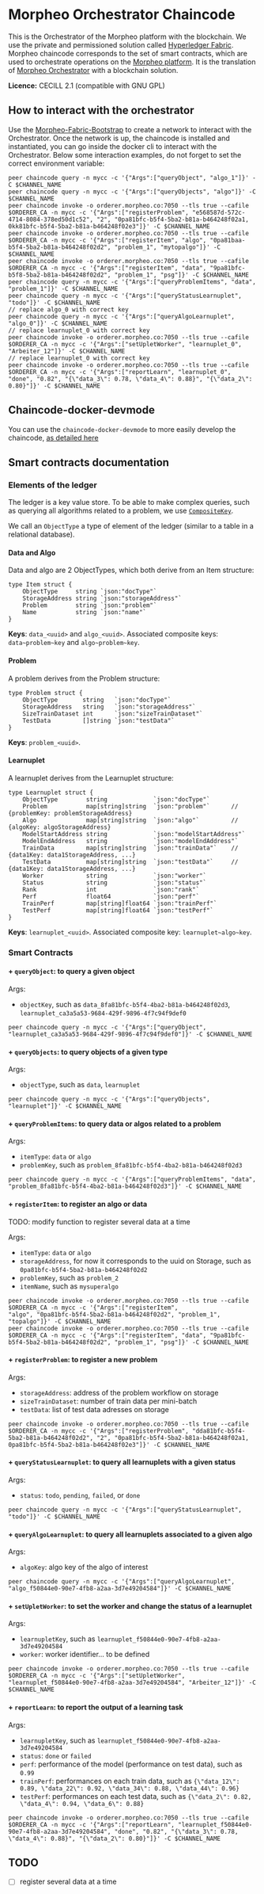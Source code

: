 # Morpheo Orchestrator Chaincode

This is the Orchestrator of the Morpheo platform with the blockchain. We use the private and permissioned solution called [Hyperledger Fabric](https://hyperledger-fabric.readthedocs.io/en/release/).
Morpheo chaincode corresponds to the set of smart contracts, which are used to orchestrate operations on the [Morpheo platform](http://morpheo.co/).
It is the translation of [Morpheo Orchestrator](https://github.com/MorpheoOrg/morpheo-orchestrator) with a blockchain solution.

**Licence:** CECILL 2.1 (compatible with GNU GPL)


## How to interact with the orchestrator

Use the [Morpheo-Fabric-Bootstrap](https://github.com/MorpheoOrg/morpheo-fabric-bootstrap) to create a network to interact with the Orchestrator.
Once the network is up, the chaincode is installed and instantiated, you can go inside the docker cli to interact with the Orchestrator. Below some interaction examples, do not forget to set the correct environment variable:
```
peer chaincode query -n mycc -c '{"Args":["queryObject", "algo_1"]}' -C $CHANNEL_NAME
peer chaincode query -n mycc -c '{"Args":["queryObjects", "algo"]}' -C $CHANNEL_NAME
peer chaincode invoke -o orderer.morpheo.co:7050 --tls true --cafile $ORDERER_CA -n mycc -c '{"Args":["registerProblem", "e568587d-572c-4714-8084-378ed50d1c52", "2", "0pa81bfc-b5f4-5ba2-b81a-b464248f02a1, 0kk81bfc-b5f4-5ba2-b81a-b464248f02e3"]}' -C $CHANNEL_NAME
peer chaincode invoke -o orderer.morpheo.co:7050 --tls true --cafile $ORDERER_CA -n mycc -c '{"Args":["registerItem", "algo", "0pa81baa-b5f4-5ba2-b81a-b464248f02d2", "problem_1", "mytopalgo"]}' -C $CHANNEL_NAME
peer chaincode invoke -o orderer.morpheo.co:7050 --tls true --cafile $ORDERER_CA -n mycc -c '{"Args":["registerItem", "data", "9pa81bfc-b5f8-5ba2-b81a-b464248f02d2", "problem_1", "psg"]}' -C $CHANNEL_NAME
peer chaincode query -n mycc -c '{"Args":["queryProblemItems", "data", "problem_1"]}' -C $CHANNEL_NAME
peer chaincode query -n mycc -c '{"Args":["queryStatusLearnuplet", "todo"]}' -C $CHANNEL_NAME
// replace algo_0 with correct key
peer chaincode query -n mycc -c '{"Args":["queryAlgoLearnuplet", "algo_0"]}' -C $CHANNEL_NAME
// replace learnuplet_0 with correct key
peer chaincode invoke -o orderer.morpheo.co:7050 --tls true --cafile $ORDERER_CA -n mycc -c '{"Args":["setUpletWorker", "learnuplet_0", "Arbeiter_12"]}' -C $CHANNEL_NAME
// replace learnuplet_0 with correct key
peer chaincode invoke -o orderer.morpheo.co:7050 --tls true --cafile $ORDERER_CA -n mycc -c '{"Args":["reportLearn", "learnuplet_0", "done", "0.82", "{\"data_3\": 0.78, \"data_4\": 0.88}", "{\"data_2\": 0.80}"]}' -C $CHANNEL_NAME
```

## Chaincode-docker-devmode

You can use the `chaincode-docker-devmode` to more easily develop the chaincode, [as detailed here](./chaincode-docker-devmode/README.md)

## Smart contracts documentation


### Elements of the ledger

The ledger is a key value store.
To be able to make complex queries, such as querying all algorithms related to a problem, we use [`CompositeKey`](https://godoc.org/github.com/hyperledger/fabric/core/chaincode/shim#ChaincodeStub.CreateCompositeKey).

We call an `ObjectType` a type of element of the ledger (similar to a table in a relational database).

#### Data and Algo

Data and algo are 2 ObjectTypes, which both derive from an Item structure:
```
type Item struct {
    ObjectType     string `json:"docType"`
    StorageAddress string `json:"storageAddress"`
    Problem        string `json:"problem"`
    Name           string `json:"name"`
}
```
**Keys**: `data_<uuid>` and `algo_<uuid>`.
Associated composite keys: `data~problem~key` and `algo~problem~key`.


#### Problem

A problem derives from the Problem structure:
```
type Problem struct {
    ObjectType       string   `json:"docType"`
    StorageAddress   string   `json:"storageAddress"`
    SizeTrainDataset int      `json:"sizeTrainDataset"`
    TestData         []string `json:"testData"`
}
```
**Keys**: `problem_<uuid>`.

#### Learnuplet

A learnuplet derives from the Learnuplet structure:
```
type Learnuplet struct {
    ObjectType        string             `json:"docType"`
    Problem           map[string]string  `json:"problem"`      // {problemKey: problemStorageAddress}
    Algo              map[string]string  `json:"algo"`         // {algoKey: algoStorageAddress}
    ModelStartAddress string             `json:"modelStartAddress"`
    ModelEndAddress   string             `json:"modelEndAddress"`
    TrainData         map[string]string  `json:"trainData"`    // {data1Key: data1StorageAddress, ...}
    TestData          map[string]string  `json:"testData"`     // {data1Key: data1StorageAddress, ...}
    Worker            string             `json:"worker"`
    Status            string             `json:"status"`
    Rank              int                `json:"rank"`
    Perf              float64            `json:"perf"`
    TrainPerf         map[string]float64 `json:"trainPerf"`
    TestPerf          map[string]float64 `json:"testPerf"`
}
```
**Keys**: `learnuplet_<uuid>`.
Associated composite key: `learnuplet~algo~key`.


### Smart Contracts

#### + `queryObject`: to query a given object

Args:
- `objectKey`, such as `data_8fa81bfc-b5f4-4ba2-b81a-b464248f02d3`, `learnuplet_ca3a5a53-9684-429f-9896-4f7c94f9def0`

```
peer chaincode query -n mycc -c '{"Args":["queryObject", "learnuplet_ca3a5a53-9684-429f-9896-4f7c94f9def0"]}' -C $CHANNEL_NAME
```

#### + `queryObjects`: to query objects of a given type

Args:
- `objectType`, such as `data`, `learnuplet`

```
peer chaincode query -n mycc -c '{"Args":["queryObjects", "learnuplet"]}' -C $CHANNEL_NAME
```

#### + `queryProblemItems`: to query data or algos related to a problem

Args:
- `itemType`: `data` or `algo`
- `problemKey`, such as `problem_8fa81bfc-b5f4-4ba2-b81a-b464248f02d3`

```
peer chaincode query -n mycc -c '{"Args":["queryProblemItems", "data", "problem_8fa81bfc-b5f4-4ba2-b81a-b464248f02d3"]}' -C $CHANNEL_NAME
```

#### + `registerItem`: to register an algo or data

TODO: modify function to register several data at a time

Args:
- `itemType`: `data` or `algo`
- `storageAddress`, for now it corresponds to the uuid on Storage, such as `0pa81bfc-b5f4-5ba2-b81a-b464248f02d2`
- `problemKey`, such as `problem_2`
- `itemName`, such as `mysuperalgo`

```
peer chaincode invoke -o orderer.morpheo.co:7050 --tls true --cafile $ORDERER_CA -n mycc -c '{"Args":["registerItem",
"algo", "0pa81bfc-b5f4-5ba2-b81a-b464248f02d2", "problem_1", "topalgo"]}' -C $CHANNEL_NAME
peer chaincode invoke -o orderer.morpheo.co:7050 --tls true --cafile $ORDERER_CA -n mycc -c '{"Args":["registerItem", "data", "9pa81bfc-b5f4-5ba2-b81a-b464248f02d2", "problem_1", "psg"]}' -C $CHANNEL_NAME
```

#### + `registerProblem`: to register a new problem

Args:
- `storageAddress`: address of the problem workflow on storage
- `sizeTrainDataset`: number of train data per mini-batch
- `testData`: list of test data adresses on storage


```
peer chaincode invoke -o orderer.morpheo.co:7050 --tls true --cafile $ORDERER_CA -n mycc -c '{"Args":["registerProblem", "dda81bfc-b5f4-5ba2-b81a-b464248f02d2", "2", "0pa81bfc-b5f4-5ba2-b81a-b464248f02a1, 0pa81bfc-b5f4-5ba2-b81a-b464248f02e3"]}' -C $CHANNEL_NAME
```


#### + `queryStatusLearnuplet`: to query all learnuplets with a given status

Args:
- `status`: `todo`, `pending`, `failed`, or `done`

```
peer chaincode query -n mycc -c '{"Args":["queryStatusLearnuplet", "todo"]}' -C $CHANNEL_NAME
```

#### + `queryAlgoLearnuplet`: to query all learnuplets associated to a given algo

Args:
- `algoKey`: algo key of the algo of interest

```
peer chaincode query -n mycc -c '{"Args":["queryAlgoLearnuplet", "algo_f50844e0-90e7-4fb8-a2aa-3d7e49204584"]}' -C $CHANNEL_NAME
```

#### + `setUpletWorker`: to set the worker and change the status of a learnuplet

Args:
- `learnupletKey`, such as `learnuplet_f50844e0-90e7-4fb8-a2aa-3d7e49204584`
- `worker`: worker identifier... to be defined

```
peer chaincode invoke -o orderer.morpheo.co:7050 --tls true --cafile $ORDERER_CA -n mycc -c '{"Args":["setUpletWorker", "learnuplet_f50844e0-90e7-4fb8-a2aa-3d7e49204584", "Arbeiter_12"]}' -C $CHANNEL_NAME
```

#### + `reportLearn`: to report the output of a learning task

Args:
- `learnupletKey`, such as `learnuplet_f50844e0-90e7-4fb8-a2aa-3d7e49204584`
- `status`: `done` or `failed`
- `perf`: performance of the model (performance on test data), such as `0.99`
- `trainPerf`: performances on each train data, such as `{\"data_12\": 0.89, \"data_22\": 0.92, \"data_34\": 0.88, \"data_44\": 0.96}`
- `testPerf`: performances on each test data, such as `{\"data_2\": 0.82, \"data_4\": 0.94, \"data_6\": 0.88}`
```
peer chaincode invoke -o orderer.morpheo.co:7050 --tls true --cafile $ORDERER_CA -n mycc -c '{"Args":["reportLearn", "learnuplet_f50844e0-90e7-4fb8-a2aa-3d7e49204584", "done", "0.82", "{\"data_3\": 0.78, \"data_4\": 0.88}", "{\"data_2\": 0.80}"]}' -C $CHANNEL_NAME
```



## TODO

- [ ] register several data at a time


